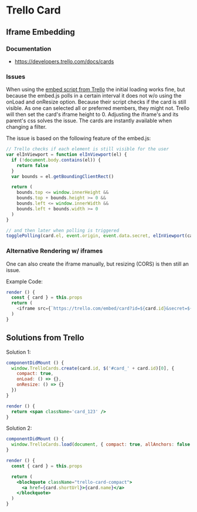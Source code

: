 # Trello Card

## Iframe Embedding

### Documentation

* https://developers.trello.com/docs/cards

### Issues

When using the [embed script from Trello](https://p.trellocdn.com/embed.js) the
initial loading works fine, but because the embed.js polls in a certain interval
it does not w/o using the onLoad and onResize option. Because their script checks
if the card is still visible. As one can selected all or preferred members, they
might not. Trello will then set the card's iframe height to 0. Adjusting the iframe's
and its parent's css solves the issue. The cards are instantly available when
changing a filter.

The issue is based on the following feature of the embed.js:

```js
// Trello checks if each element is still visible for the user
var elInViewport = function elInViewport(el) {
  if (!document.body.contains(el)) {
    return false
  }
  var bounds = el.getBoundingClientRect()

  return (
    bounds.top <= window.innerHeight &&
    bounds.top + bounds.height >= 0 &&
    bounds.left <= window.innerWidth &&
    bounds.left + bounds.width >= 0
  )
}

// and then later when polling is triggered
togglePolling(card.el, event.origin, event.data.secret, elInViewport(card.el))
```

### Alternative Rendering w/ iframes

One can also create the iframe manually, but resizing (CORS) is then still
an issue.

Example Code:

```js
render () {
  const { card } = this.props
  return (
    <iframe src={`https://trello.com/embed/card?id=${card.id}&secret=${card.id}&compact=true`}/>
  )
}
```

## Solutions from Trello

Solution 1:

```jsx
componentDidMount () {
  window.TrelloCards.create(card.id, $('#card_' + card.id)[0], {
    compact: true,
    onLoad: () => {},
    onResize: () => {}
  })
}

render () {
  return <span className='card_123' />
}
```

Solution 2:

```jsx
componentDidMount () {
  window.TrelloCards.load(document, { compact: true, allAnchors: false })
}

render () {
  const { card } = this.props

  return (
    <blockquote className="trello-card-compact">
      <a href={card.shortUrl}>{card.name}</a>
    </blockquote>
  )
}
```

